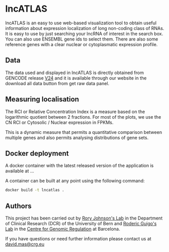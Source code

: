 # lncATLAS

 lncATLAS is an easy to use web-based visualization tool to obtain useful
information about expression localization of long non-coding class of
RNAs. It is easy to use by just searching your lncRNA of interest in the
search box. You can also use ENSEMBL gene ids to select
them. There are also some reference genes with a clear nuclear or
cytoplasmatic expression profile.


## Data

The data used and displayed in lncATLAS is directly obtained from
GENCODE release [V24](http://www.gencodegenes.org/releases/24.html)
and it is available through our website in the
download all data button from get raw data panel.


## Measuring localisation

The RCI or Relative Concentration Index is a measure based on the
logarithmic quotient between 2 fractions. For most of the
plots, we use the CN RCI or Cytosolic / Nuclear expression in FPKMs.

This is a dynamic measure that permits a quantitative comparison
between multiple genes and also permits analysing distributions of
gene sets.

## Docker deployment

A docker container with the latest released version of the application is available at ...

A container can be built at any point using the following command:

```bash
docker build -t lncatlas .
```

## Authors

This project has been carried out by
<a href="http://www.dkf.unibe.ch/research/research_groups/rna_amp_cancer_nccr_rna_amp_disease/index_eng.html">Rory Johnson's Lab</a>
in the Department of Clinical Research (DCR) of the University of Bern and
<a href="http://www.crg.eu/roderic_guigo">Roderic Guigo's Lab</a>
in the
<a href="http://www.crg.eu">Centre for Genomic Regulation</a>
at Barcelona.

If you have questions or need further information please contact
us at
<a href="mailto:david.mas@crg.eu">david.mas@crg.eu</a>
